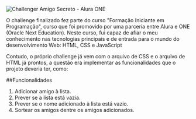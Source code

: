 
![Challenger Amigo Secreto - Alura ONE](https://github.com/user-attachments/assets/1d6939aa-02a5-4596-9562-8de99fc3485a)

<p>O challenge finalizado fez parte do curso "Formação Iniciante em Programação", curso que foi promovido por uma parceria entre Alura e ONE (Oracle Next Education).
Neste curso, fui capaz de afiar o meu conhecimento nas tecnologias principais e de entrada para o mundo do desenvolvimento Web: HTML, CSS e JavaScript</p>
<p>Contudo, o próprio challenge já vem com o arquivo de CSS e o arquivo de HTML já prontos, a questão era implementar as funcionalidades que o projeto deveria ter, como:</p>


##Funcionalidades
  
1. Adicionar amigo à lista.
2. Prever se a lista está vazia.
3. Prever se o nome adicionado à lista está vazio.
4. Sortear os amigos dentre os amigos adicionados.

